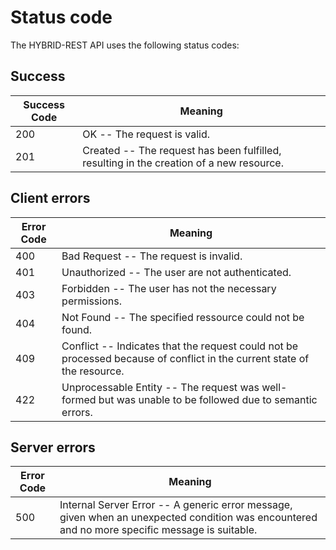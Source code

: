 # Status code
The HYBRID-REST API uses the following status codes:

## Success
Success Code | Meaning
---------- | -------
200 | OK -- The request is valid.
201 | Created -- The request has been fulfilled, resulting in the creation of a new resource.


## Client errors
Error Code | Meaning
---------- | -------
400 | Bad Request -- The request is invalid.
401 | Unauthorized -- The user are not authenticated.
403 | Forbidden -- The user has not the necessary permissions.
404 | Not Found -- The specified ressource could not be found.
409 | Conflict -- Indicates that the request could not be processed because of conflict in the current state of the resource.
422 | Unprocessable Entity -- The request was well-formed but was unable to be followed due to semantic errors.

## Server errors
Error Code | Meaning
---------- | -------
500 | Internal Server Error -- A generic error message, given when an unexpected condition was encountered and no more specific message is suitable.
